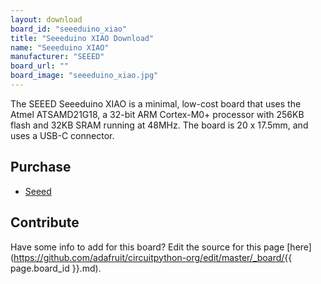 ```yaml
---
layout: download
board_id: "seeeduino_xiao"
title: "Seeeduino XIAO Download"
name: "Seeeduino XIAO"
manufacturer: "SEEED"
board_url: ""
board_image: "seeeduino_xiao.jpg"
---
```


The SEEED Seeeduino XIAO is a minimal, low-cost board that uses the Atmel ATSAMD21G18, a 32-bit ARM Cortex-M0+ processor with 256KB flash and 32KB SRAM running at 48MHz.  The board is 20 x 17.5mm, and uses a USB-C connector.

## Purchase
* [Seeed](https://www.seeedstudio.com/Seeeduino-XIAO-Arduino-Microcontroller-SAMD21-Cortex-M0+-p-4426.html)

## Contribute

Have some info to add for this board? Edit the source for this page [here](https://github.com/adafruit/circuitpython-org/edit/master/_board/{{ page.board_id }}.md).
